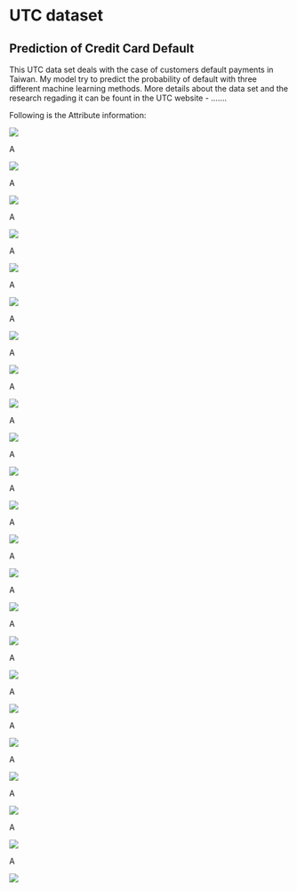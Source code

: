 # UTC dataset
## Prediction of Credit Card Default

This UTC data set deals with the case of customers default payments in Taiwan.
My model try to predict  the probability of default with three different machine learning methods.  More details about the data set and the research regading it can be fount in the UTC website - .......

Following is the Attribute information: 


<img src = "./images/image1.png">

A

<img src = "./images/image2.png">

A

<img src = "./images/image3.png">

A

<img src = "./images/image4.png">

A


<img src = "./images/image5.png">


A


<img src = "./images/image6.png">

A

<img src = "./images/image7.png">

A

<img src = "./images/image8.png">

A

<img src = "./images/image9.png">

A

<img src = "./images/image10.png">

A

<img src = "./images/image11.png">

A

<img src = "./images/image12.png">

A

<img src = "./images/image13.png">

A

<img src = "./images/image14.png">

A

<img src = "./images/image15.png">

A

<img src = "./images/image16.png">

A

<img src = "./images/image17.png">

A

<img src = "./images/image18.png">

A

<img src = "./images/image19.png">

A

<img src = "./images/image20.png">

A

<img src = "./images/image21.png">

A

<img src = "./images/image22.png">

A

<img src = "./images/image23.png">
